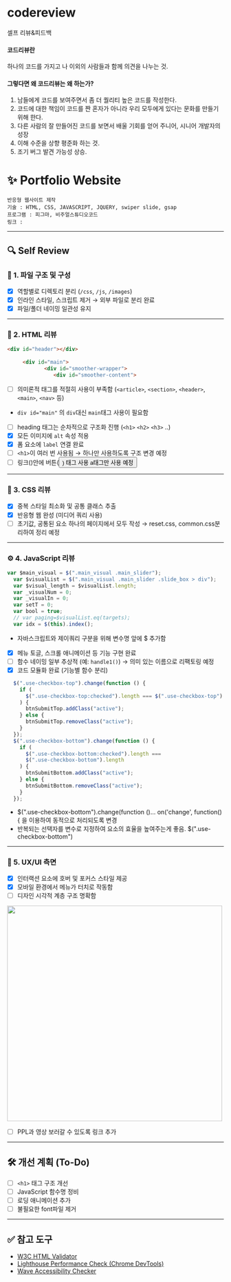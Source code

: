 # codereview
셀프 리뷰&피드백

#### 코드리뷰란
하나의 코드를 가지고 나 이외의 사람들과 함께 의견을 나누는 것.

#### 그렇다면 왜 코드리뷰는 왜 하는가?
1. 남들에게 코드를 보여주면서 좀 더 퀄리티 높은 코드를 작성한다.
2. 코드에 대한 책임이 코드를 짠 혼자가 아니라 우리 모두에게 있다는 문화를 만들기 위해 한다.
3. 다른 사람의 잘 만들어진 코드를 보면서 배울 기회를 얻어 주니어, 시니어 개발자의 성장
4. 이해 수준을 상향 평준화 하는 것.
5. 조기 버그 발견 가능성 상승.

# ✨ Portfolio Website

    반응형 웹사이트 제작
    기술 : HTML, CSS, JAVASCRIPT, JQUERY, swiper slide, gsap
    프로그램 : 피그마, 비주얼스튜디오코드
    링크 : 


---

## 🔍 Self Review

### 📁 1. 파일 구조 및 구성
- [x] 역할별로 디렉토리 분리 (`/css`, `/js`, `/images`)
- [x] 인라인 스타일, 스크립트 제거 → 외부 파일로 분리 완료
- [x] 파일/폴더 네이밍 일관성 유지

---

### 🧱 2. HTML 리뷰
```html
<div id="header"></div>
    
     <div id="main">
            <div id="smoother-wrapper">
               <div id="smoother-content">
```
- [ ]  의미론적 태그를 적절히 사용이 부족함 (`<article>`, `<section>`, `<header>`, `<main>`, `<nav>` 등)
- `div id="main"` 의 `div`대신 `main`태그 사용이 필요함
- [ ]  heading 태그는 순차적으로 구조화 진행 (`<h1>` `<h2>` `<h3>` ..)
- [x] 모든 이미지에 `alt` 속성 적용
- [x] 폼 요소에 `label` 연결 완료
- [ ] `<h1>`이 여러 번 사용됨 → 하나만 사용하도록 구조 변경 예정
- [ ] 링크(<a>)안에 버튼(<button>) 태그 사용  a태그만 사용 예정

---

### 🎨 3. CSS 리뷰
- [x] 중복 스타일 최소화 및 공통 클래스 추출
- [x] 반응형 웹 완성 (미디어 쿼리 사용)
- [ ] 초기값, 공통된 요소 하나의 페이지에서 모두 작성 → reset.css, common.css분리하여 정리 예정

---

### ⚙️ 4. JavaScript 리뷰
```javascript
var $main_visual = $(".main_visual .main_slider");
  var $visualList = $(".main_visual .main_slider .slide_box > div");
  var $visual_length = $visualList.length;
  var _visualNum = 0;
  var _visualIn = 0;
  var setT = 0;
  var bool = true;
  // var paging=$visualList.eq(targets);
  var idx = $(this).index();
```
- 자바스크립트와 제이쿼리 구분을 위해 변수명 앞에 $ 추가함

- [x] 메뉴 토글, 스크롤 애니메이션 등 기능 구현 완료
- [ ] 함수 네이밍 일부 추상적 (예: `handle1()`) → 의미 있는 이름으로 리팩토링 예정
- [x] 코드 모듈화 완료 (기능별 함수 분리)
```javascript
  $(".use-checkbox-top").change(function () {
    if (
      $(".use-checkbox-top:checked").length === $(".use-checkbox-top").length
    ) {
      btnSubmitTop.addClass("active");
    } else {
      btnSubmitTop.removeClass("active");
    }
  });
  $(".use-checkbox-bottom").change(function () {
    if (
      $(".use-checkbox-bottom:checked").length ===
      $(".use-checkbox-bottom").length
    ) {
      btnSubmitBottom.addClass("active");
    } else {
      btnSubmitBottom.removeClass("active");
    }
  });
```
- $(".use-checkbox-bottom").change(function ()... on('change', function(){ 을 이용하여 동적으로 처리되도록 변경
- 반복되는 선택자를 변수로 지정하여 요소의 효율을 높여주는게 좋음.  $(".use-checkbox-bottom")

---

### 🎯 5. UX/UI 측면
- [x] 인터랙션 요소에 호버 및 포커스 스타일 제공
- [x] 모바일 환경에서 메뉴가 터치로 작동함
- [ ] 디자인 시각적 계층 구조 명확함

<img src="https://github.com/user-attachments/assets/3934e497-461f-4bd4-9e6b-bc286d2ebf24" style="width: 500px;"/>

- [ ] PPL과 영상 보러갈 수 있도록 링크 추가

---

## 🛠️ 개선 계획 (To-Do)
- [ ] `<h1>` 태그 구조 개선
- [ ] JavaScript 함수명 정비
- [ ] 로딩 애니메이션 추가
- [ ] 불필요한 font파일 제거

---

## ✅ 참고 도구
- [W3C HTML Validator](https://validator.w3.org/)
- [Lighthouse Performance Check (Chrome DevTools)](https://developer.chrome.com/docs/lighthouse/overview/)
- [Wave Accessibility Checker](https://wave.webaim.org/)



 

